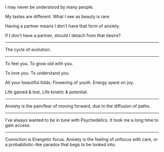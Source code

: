 I may never be understood by many people.

My tastes are different. What I see as beauty is rare.

Having a partner means I don't have that form of anxiety.

If I don't have a partner, should I detach from that desire?

---

The cycle of evolution.

---

To feel you. To grow old with you.

To love you. To understand you.

All your beautiful folds. Flowering of youth. Energy spent on joy.

Life gained & lost, Life kinetic & potential.

---

Anxiety is the pain/fear of moving forward, due to the diffusion of paths.

---

I've always wanted to be in tune with Psychedelics. It took me a long time to gain access.

---

Conviction is Energetic focus. Anxiety is the feeling of unfocus with care, or a probabilistic-like paradox that begs to be looked into.
